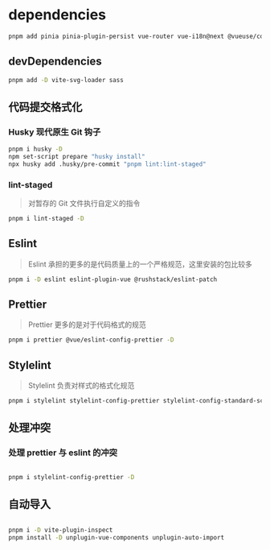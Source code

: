 # dependencies

```bash
pnpm add pinia pinia-plugin-persist vue-router vue-i18n@next @vueuse/core element-plus
```

## devDependencies

```bash
pnpm add -D vite-svg-loader sass
```

## 代码提交格式化

### Husky 现代原生 Git 钩子

```bash
pnpm i husky -D
npm set-script prepare "husky install"
npx husky add .husky/pre-commit "pnpm lint:lint-staged"
```

### lint-staged

> 对暂存的 Git 文件执行自定义的指令

```bash
pnpm i lint-staged -D
```

## Eslint

> Eslint 承担的更多的是代码质量上的一个严格规范，这里安装的包比较多

```bash
pnpm i -D eslint eslint-plugin-vue @rushstack/eslint-patch
```

## Prettier

> Prettier 更多的是对于代码格式的规范

```bash
pnpm i prettier @vue/eslint-config-prettier -D
```

## Stylelint

> Stylelint 负责对样式的格式化规范

```bash
pnpm i stylelint stylelint-config-prettier stylelint-config-standard-scss stylelint-config-recommended-vue stylelint-config-idiomatic-order postcss-html -D
```

## 处理冲突

### 处理 prettier 与 eslint 的冲突

<!-- ```bash
pnpm i eslint-config-prettier -D

```

### 将 prettier 作为 eslint 规则运行并将差异作为错误提示

```bash

pnpm i eslint-plugin-prettier -D

```

### 处理 prettier 与 stylelint 的冲突 -->

```bash

pnpm i stylelint-config-prettier -D

```

## 自动导入

```bash

pnpm i -D vite-plugin-inspect
pnpm install -D unplugin-vue-components unplugin-auto-import

```
